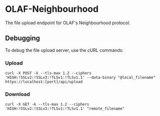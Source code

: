 # OLAF-Neighbourhood
The file upload endpoint for OLAF's Neighbourhood protocol.

## Debugging

To debug the file upload server, use the cURL commands:


### Upload
```
curl -X POST -k --tls-max 1.2 --ciphers 'HIGH:!SSLv2:!SSLv3:!TLSv1:!TLSv1.1' --data-binary "@local_filename" https://localhost:[port]/api/upload
```

### Download
```
curl -X GET -k --tls-max 1.2 --ciphers 'HIGH:!SSLv2:!SSLv3:!TLSv1:!TLSv1.1' "remote_filename"
```